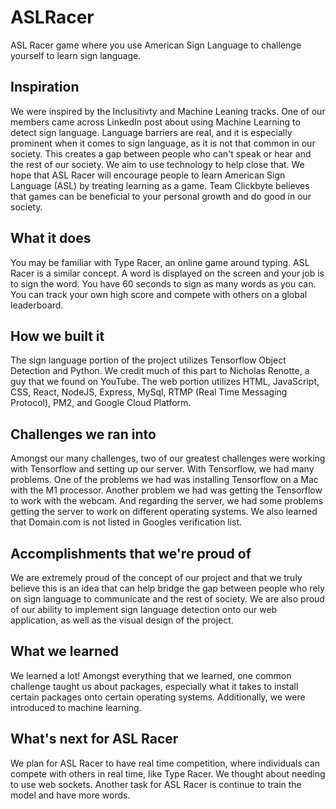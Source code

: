 # ASLRacer
ASL Racer game where you use American Sign Language to challenge yourself to learn sign language.

## Inspiration
We were inspired by the Inclusitivty and Machine Leaning tracks. One of our members came across LinkedIn post about using Machine Learning to detect sign language. Language barriers are real, and it is especially prominent when it comes to sign language, as it is not that common in our society. This creates a gap between people who can't speak or hear and the rest of our society. We aim to use technology to help close that. We hope that ASL Racer will encourage people to learn American Sign Language (ASL) by treating learning as a game. Team Clickbyte believes that games can be beneficial to your personal growth and do good in our society.

## What it does
You may be familiar with Type Racer, an online game around typing. ASL Racer is a similar concept. A word is displayed on the screen and your job is to sign the word. You have 60 seconds to sign as many words as you can. You can track your own high score and compete with others on a global leaderboard.

## How we built it
The sign language portion of the project utilizes Tensorflow Object Detection and Python. We credit much of this part to Nicholas Renotte, a guy that we found on YouTube.
The web portion utilizes HTML, JavaScript, CSS, React, NodeJS, Express, MySql, RTMP (Real Time Messaging Protocol), PM2, and Google Cloud Platform.

## Challenges we ran into
Amongst our many challenges, two of our greatest challenges were working with Tensorflow and setting up our server. With Tensorflow, we had many problems. One of the problems we had was installing Tensorflow on a Mac with the M1 processor. Another problem we had was getting the Tensorflow to work with the webcam. And regarding the server, we had some problems getting the server to work on different operating systems. We also learned that Domain.com is not listed in Googles verification list.

## Accomplishments that we're proud of
We are extremely proud of the concept of our project and that we truly believe this is an idea that can help bridge the gap between people who rely on sign language to communicate and the rest of society. We are also proud of our ability to implement sign language detection onto our web application, as well as the visual design of the project.

## What we learned
We learned a lot! Amongst everything that we learned, one common challenge taught us about packages, especially what it takes to install certain packages onto certain operating systems. Additionally, we were introduced to machine learning. 

## What's next for ASL Racer
We plan for ASL Racer to have real time competition, where individuals can compete with others in real time, like Type Racer. We thought about needing to use web sockets. Another task for ASL Racer is continue to train the model and have more words. 